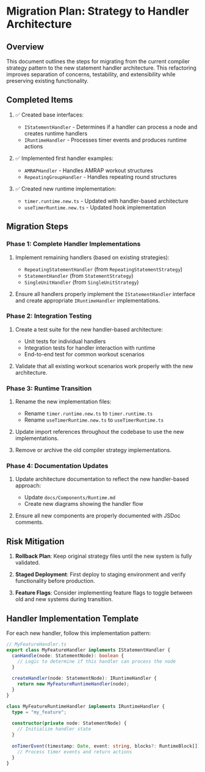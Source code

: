 # Migration Plan: Strategy to Handler Architecture

## Overview

This document outlines the steps for migrating from the current compiler strategy pattern to the new statement handler architecture. This refactoring improves separation of concerns, testability, and extensibility while preserving existing functionality.

## Completed Items

1. ✅ Created base interfaces:
   - `IStatementHandler` - Determines if a handler can process a node and creates runtime handlers
   - `IRuntimeHandler` - Processes timer events and produces runtime actions

2. ✅ Implemented first handler examples:
   - `AMRAPHandler` - Handles AMRAP workout structures
   - `RepeatingGroupHandler` - Handles repeating round structures

3. ✅ Created new runtime implementation:
   - `timer.runtime.new.ts` - Updated with handler-based architecture
   - `useTimerRuntime.new.ts` - Updated hook implementation

## Migration Steps

### Phase 1: Complete Handler Implementations

1. Implement remaining handlers (based on existing strategies):
   - `RepeatingStatementHandler` (from `RepeatingStatementStrategy`)
   - `StatementHandler` (from `StatementStrategy`)
   - `SingleUnitHandler` (from `SingleUnitStrategy`)

2. Ensure all handlers properly implement the `IStatementHandler` interface and create appropriate `IRuntimeHandler` implementations.

### Phase 2: Integration Testing

1. Create a test suite for the new handler-based architecture:
   - Unit tests for individual handlers
   - Integration tests for handler interaction with runtime
   - End-to-end test for common workout scenarios

2. Validate that all existing workout scenarios work properly with the new architecture.

### Phase 3: Runtime Transition

1. Rename the new implementation files:
   - Rename `timer.runtime.new.ts` to `timer.runtime.ts`
   - Rename `useTimerRuntime.new.ts` to `useTimerRuntime.ts`

2. Update import references throughout the codebase to use the new implementations.

3. Remove or archive the old compiler strategy implementations.

### Phase 4: Documentation Updates

1. Update architecture documentation to reflect the new handler-based approach:
   - Update `docs/Components/Runtime.md`
   - Create new diagrams showing the handler flow

2. Ensure all new components are properly documented with JSDoc comments.

## Risk Mitigation

1. **Rollback Plan**: Keep original strategy files until the new system is fully validated.

2. **Staged Deployment**: First deploy to staging environment and verify functionality before production.

3. **Feature Flags**: Consider implementing feature flags to toggle between old and new systems during transition.

## Handler Implementation Template

For each new handler, follow this implementation pattern:

```typescript
// MyFeatureHandler.ts
export class MyFeatureHandler implements IStatementHandler {
  canHandle(node: StatementNode): boolean {
    // Logic to determine if this handler can process the node
  }
  
  createHandler(node: StatementNode): IRuntimeHandler {
    return new MyFeatureRuntimeHandler(node);
  }
}

class MyFeatureRuntimeHandler implements IRuntimeHandler {
  type = "my_feature";
  
  constructor(private node: StatementNode) {
    // Initialize handler state
  }
  
  onTimerEvent(timestamp: Date, event: string, blocks?: RuntimeBlock[]): IRuntimeAction[] {
    // Process timer events and return actions
  }
}
```
